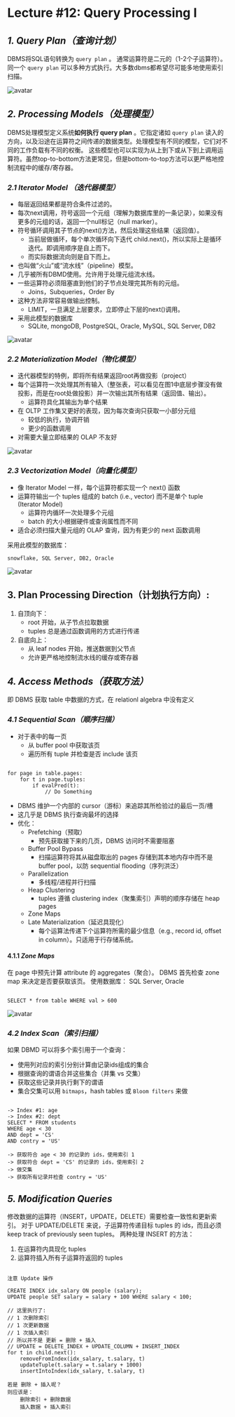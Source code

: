 # Lecture #12: Query Processing I

## *1. Query Plan（查询计划）*

DBMS将SQL语句转换为 `query plan` 。
通常运算符是二元的（1-2个子运算符）。同一个 `query plan` 可以多种方式执行。大多数dbms都希望尽可能多地使用索引扫描。

![avatar](./images/l12/12-1.png)

## *2. Processing Models（处理模型）*

DBMS处理模型定义系统**如何执行 query plan** 。它指定诸如 `query plan` 读入的方向，以及沿途在运算符之间传递的数据类型。处理模型有不同的模型，它们对不同的工作负载有不同的权衡。
这些模型也可以实现为从上到下或从下到上调用运算符。虽然top-to-bottom方法更常见，但是bottom-to-top方法可以更严格地控制流程中的缓存/寄存器。

### *2.1 Iterator Model （迭代器模型）*

* 每层返回结果都是符合条件过滤的。
* 每次next调用，符号返回一个元组（理解为数据库里的一条记录），如果没有更多的元组的话，返回一个null标记（null marker）。
* 符号循环调用其子节点的next()方法，然后处理这些结果（返回值）。
    - 当前层做循环，每个单次循环向下迭代 child.next()，所以实际上是循环迭代。即调用顺序是自上而下。
    - 而实际数据流向则是自下而上。
* 也叫做“火山”或“流水线”（pipeline）模型。
* 几乎被所有DBMD使用。允许用于处理元组流水线。
* 一些运算符必须阻塞直到他们的子节点处理完其所有的元组。
    - Joins，Subqueries，Order By
* 这种方法非常容易做输出控制。
    - LIMIT，一旦满足上层要求，立即停止下层的next()调用。
* 采用此模型的数据库
    - SQLite, mongoDB, PostgreSQL, Oracle, MySQL, SQL Server, DB2

![avatar](./images/l12/12-2.png)

### *2.2 Materialization Model（物化模型）*

* 迭代器模型的特例，即将所有结果返回root再做投影（project）
* 每个运算符一次处理其所有输入（整张表，可以看见在图1中底层步骤没有做投影，而是在root处做投影）并一次输出其所有结果（返回值、输出）。
    - 运算符具化其输出为单个结果
* 在 OLTP 工作集又更好的表现，因为每次查询只获取一小部分元组
    - 较低的执行，协调开销
    - 更少的函数调用
* 对需要大量立即结果的 OLAP 不友好

![avatar](./images/l12/12-3.png)

### *2.3 Vectorization Model（向量化模型）*

* 像 Iterator Model 一样，每个运算符都实现一个 next() 函数
* 运算符输出一个 tuples 组成的 batch (i.e., vector) 而不是单个 tuple (Iterator Model)
    - 运算符内循环一次处理多个元组
    - batch 的大小根据硬件或查询属性而不同
* 适合必须扫描大量元组的 OLAP 查询，因为有更少的 next 函数调用

采用此模型的数据库：

    snowflake, SQL Server, DB2, Oracle

![avatar](./images/l12/12-4.png)

## 3. Plan Processing Direction（计划执行方向）:

1. 自顶向下：
    - root 开始，从子节点拉取数据
    - tuples 总是通过函数调用的方式进行传递
2. 自底向上：
    - 从 leaf nodes 开始，推送数据到父节点
    - 允许更严格地控制流水线的缓存或寄存器

## *4. Access Methods（获取方法）*

即 DBMS 获取 table 中数据的方式，在 relationl algebra 中没有定义

### *4.1 Sequential Scan（顺序扫描）*

* 对于表中的每一页
    - 从 buffer pool 中获取该页
    - 遍历所有 tuple 并检查是否 include 该页

``` 

for page in table.pages:
    for t in page.tuples:
        if evalPred(t):
            // Do Something
```

* DBMS 维护一个内部的 cursor（游标）来追踪其所检验过的最后一页/槽
* 这几乎是 DBMS 执行查询最坏的选择
* 优化：
    - Prefetching（预取）
        + 预先获取接下来的几页，DBMS 访问时不需要阻塞
    - Buffer Pool Bypass
        + 扫描运算符将其从磁盘取出的 pages 存储到其本地内存中而不是 buffer pool，以防 sequential flooding（序列洪泛）
    - Parallelization
        + 多线程/进程并行扫描
    - Heap Clustering
        + tuples 遵循 clustering index（聚集索引）声明的顺序存储在 heap pages
    - Zone Maps
    - Late Materialization（延迟具现化）
        + 每个运算法传递下个运算符所需的最少信息（e.g., record id, offset in column）。只适用于行存储系统。

#### 4.1.1 *Zone Maps*

在 page 中预先计算 attribute 的 aggregates（聚合）。
DBMS 首先检查 zone map 来决定是否要获取该页。
使用数据库：
SQL Server, Oracle

``` 

SELECT * from table WHERE val > 600
```

![avatar](./images/l12/12-5.png)

### *4.2 Index Scan（索引扫描）*

如果 DBMD 可以将多个索引用于一个查询：

* 使用列对应的索引分别计算由记录ids组成的集合
* 根据查询的谓语合并这些集合（并集 vs 交集）
* 获取这些记录并执行剩下的谓语
* 集合交集可以用 `bitmaps`，hash tables 或 `Bloom filters` 来做

``` 

-> Index #1: age
-> Index #2: dept
SELECT * FROM students
WHERE age < 30
AND dept = 'CS'
AND contry = 'US'

-> 获取符合 age < 30 的记录的 ids，使用索引 1
-> 获取符合 dept = 'CS' 的记录的 ids，使用索引 2
-> 做交集
-> 获取所有记录并检查 contry = 'US'
```

## *5. Modification Queries*

修改数据的运算符（INSERT，UPDATE，DELETE）需要检查一致性和更新索引。
对于 UPDATE/DELETE 来说，子运算符传递目标 tuples 的 ids，而且必须 keep track of previously seen tuples。
两种处理 INSERT 的方法：

1. 在运算符内具现化 tuples
2. 运算符插入所有子运算符返回的 tuples

``` 

注意 Update 操作

CREATE INDEX idx_salary ON people (salary);
UPDATE people SET salary = salary + 100 WHERE salary < 100;

// 这里执行了:
// 1 次删除索引
// 1 次更新数据
// 1 次插入索引
// 所以并不是 更新 = 删除 + 插入
// UPDATE = DELETE_INDEX + UPDATE_COLUMN + INSERT_INDEX
for t in child.next():
    removeFromIndex(idx_salary, t.salary, t)
    updateTuple(t.salary = t.salary + 1000)
    insertIntoIndex(idx_salary, t.salary, t)

若是 删除 + 插入呢？
则应该是：
    删除索引 + 删除数据
    插入数据 + 插入索引
```
